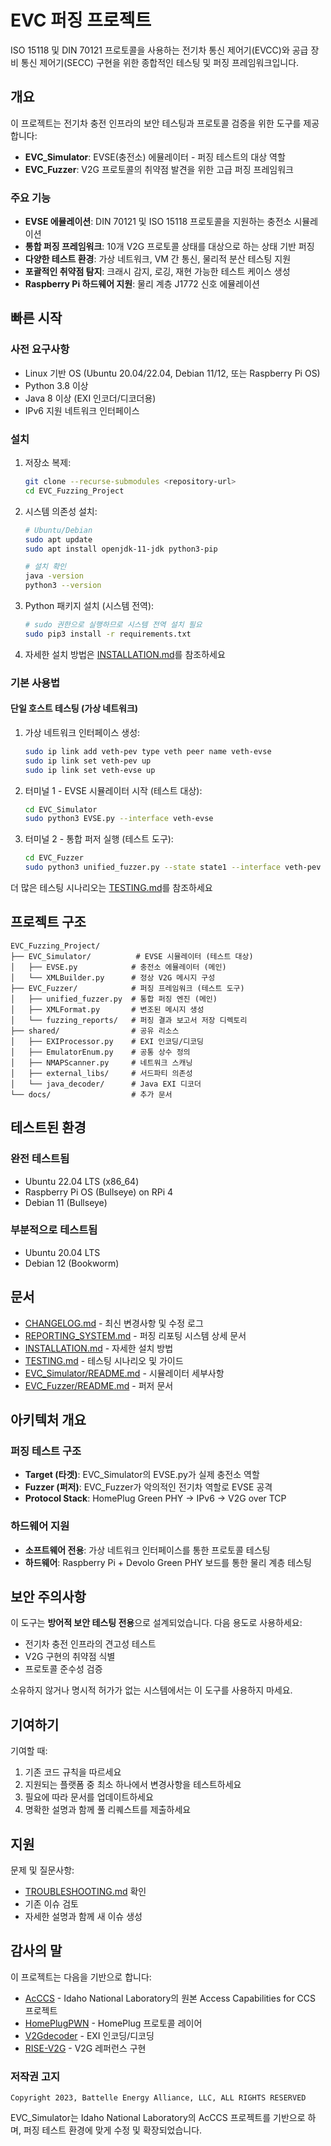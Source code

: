 # EVC 퍼징 프로젝트

ISO 15118 및 DIN 70121 프로토콜을 사용하는 전기차 통신 제어기(EVCC)와 공급 장비 통신 제어기(SECC) 구현을 위한 종합적인 테스팅 및 퍼징 프레임워크입니다.

## 개요

이 프로젝트는 전기차 충전 인프라의 보안 테스팅과 프로토콜 검증을 위한 도구를 제공합니다:

- **EVC_Simulator**: EVSE(충전소) 에뮬레이터 - 퍼징 테스트의 대상 역할
- **EVC_Fuzzer**: V2G 프로토콜의 취약점 발견을 위한 고급 퍼징 프레임워크

### 주요 기능

- **EVSE 에뮬레이션**: DIN 70121 및 ISO 15118 프로토콜을 지원하는 충전소 시뮬레이션
- **통합 퍼징 프레임워크**: 10개 V2G 프로토콜 상태를 대상으로 하는 상태 기반 퍼징
- **다양한 테스트 환경**: 가상 네트워크, VM 간 통신, 물리적 분산 테스팅 지원
- **포괄적인 취약점 탐지**: 크래시 감지, 로깅, 재현 가능한 테스트 케이스 생성
- **Raspberry Pi 하드웨어 지원**: 물리 계층 J1772 신호 에뮬레이션

## 빠른 시작

### 사전 요구사항

- Linux 기반 OS (Ubuntu 20.04/22.04, Debian 11/12, 또는 Raspberry Pi OS)
- Python 3.8 이상
- Java 8 이상 (EXI 인코더/디코더용)
- IPv6 지원 네트워크 인터페이스

### 설치

1. 저장소 복제:
   ```bash
   git clone --recurse-submodules <repository-url>
   cd EVC_Fuzzing_Project
   ```

2. 시스템 의존성 설치:
   ```bash
   # Ubuntu/Debian
   sudo apt update
   sudo apt install openjdk-11-jdk python3-pip
   
   # 설치 확인
   java -version
   python3 --version
   ```

3. Python 패키지 설치 (시스템 전역):
   ```bash
   # sudo 권한으로 실행하므로 시스템 전역 설치 필요
   sudo pip3 install -r requirements.txt
   ```

4. 자세한 설치 방법은 [INSTALLATION.md](INSTALLATION.md)를 참조하세요

### 기본 사용법

#### 단일 호스트 테스팅 (가상 네트워크)

1. 가상 네트워크 인터페이스 생성:
   ```bash
   sudo ip link add veth-pev type veth peer name veth-evse
   sudo ip link set veth-pev up
   sudo ip link set veth-evse up
   ```

2. 터미널 1 - EVSE 시뮬레이터 시작 (테스트 대상):
   ```bash
   cd EVC_Simulator
   sudo python3 EVSE.py --interface veth-evse
   ```

3. 터미널 2 - 통합 퍼저 실행 (테스트 도구):
   ```bash
   cd EVC_Fuzzer
   sudo python3 unified_fuzzer.py --state state1 --interface veth-pev --iterations-per-element 100
   ```

더 많은 테스팅 시나리오는 [TESTING.md](TESTING.md)를 참조하세요

## 프로젝트 구조

```
EVC_Fuzzing_Project/
├── EVC_Simulator/          # EVSE 시뮬레이터 (테스트 대상)
│   ├── EVSE.py            # 충전소 에뮬레이터 (메인)
│   └── XMLBuilder.py      # 정상 V2G 메시지 구성
├── EVC_Fuzzer/            # 퍼징 프레임워크 (테스트 도구)
│   ├── unified_fuzzer.py  # 통합 퍼징 엔진 (메인)
│   ├── XMLFormat.py       # 변조된 메시지 생성
│   └── fuzzing_reports/   # 퍼징 결과 보고서 저장 디렉토리
├── shared/                # 공유 리소스
│   ├── EXIProcessor.py    # EXI 인코딩/디코딩
│   ├── EmulatorEnum.py    # 공통 상수 정의
│   ├── NMAPScanner.py     # 네트워크 스캐닝
│   ├── external_libs/     # 서드파티 의존성
│   └── java_decoder/      # Java EXI 디코더
└── docs/                  # 추가 문서
```

## 테스트된 환경

### 완전 테스트됨
- Ubuntu 22.04 LTS (x86_64)
- Raspberry Pi OS (Bullseye) on RPi 4
- Debian 11 (Bullseye)

### 부분적으로 테스트됨
- Ubuntu 20.04 LTS
- Debian 12 (Bookworm)

## 문서

- [CHANGELOG.md](CHANGELOG.md) - 최신 변경사항 및 수정 로그
- [REPORTING_SYSTEM.md](REPORTING_SYSTEM.md) - 퍼징 리포팅 시스템 상세 문서
- [INSTALLATION.md](INSTALLATION.md) - 자세한 설치 방법
- [TESTING.md](TESTING.md) - 테스팅 시나리오 및 가이드
- [EVC_Simulator/README.md](EVC_Simulator/README.md) - 시뮬레이터 세부사항
- [EVC_Fuzzer/README.md](EVC_Fuzzer/README.md) - 퍼저 문서

## 아키텍처 개요

### 퍼징 테스트 구조
- **Target (타겟)**: EVC_Simulator의 EVSE.py가 실제 충전소 역할
- **Fuzzer (퍼저)**: EVC_Fuzzer가 악의적인 전기차 역할로 EVSE 공격
- **Protocol Stack**: HomePlug Green PHY → IPv6 → V2G over TCP

### 하드웨어 지원
- **소프트웨어 전용**: 가상 네트워크 인터페이스를 통한 프로토콜 테스팅
- **하드웨어**: Raspberry Pi + Devolo Green PHY 보드를 통한 물리 계층 테스팅

## 보안 주의사항

이 도구는 **방어적 보안 테스팅 전용**으로 설계되었습니다. 다음 용도로 사용하세요:
- 전기차 충전 인프라의 견고성 테스트
- V2G 구현의 취약점 식별
- 프로토콜 준수성 검증

소유하지 않거나 명시적 허가가 없는 시스템에서는 이 도구를 사용하지 마세요.

## 기여하기

기여할 때:
1. 기존 코드 규칙을 따르세요
2. 지원되는 플랫폼 중 최소 하나에서 변경사항을 테스트하세요
3. 필요에 따라 문서를 업데이트하세요
4. 명확한 설명과 함께 풀 리퀘스트를 제출하세요

## 지원

문제 및 질문사항:
- [TROUBLESHOOTING.md](docs/TROUBLESHOOTING.md) 확인
- 기존 이슈 검토
- 자세한 설명과 함께 새 이슈 생성

## 감사의 말

이 프로젝트는 다음을 기반으로 합니다:
- [AcCCS](https://github.com/IdahoLabResearch/AcCCS) - Idaho National Laboratory의 원본 Access Capabilities for CCS 프로젝트
- [HomePlugPWN](https://github.com/FlUxIuS/HomePlugPWN) - HomePlug 프로토콜 레이어
- [V2Gdecoder](https://github.com/FlUxIuS/V2Gdecoder) - EXI 인코딩/디코딩
- [RISE-V2G](https://github.com/SwitchEV/RISE-V2G) - V2G 레퍼런스 구현

### 저작권 고지
```
Copyright 2023, Battelle Energy Alliance, LLC, ALL RIGHTS RESERVED
```

EVC_Simulator는 Idaho National Laboratory의 AcCCS 프로젝트를 기반으로 하며, 퍼징 테스트 환경에 맞게 수정 및 확장되었습니다.